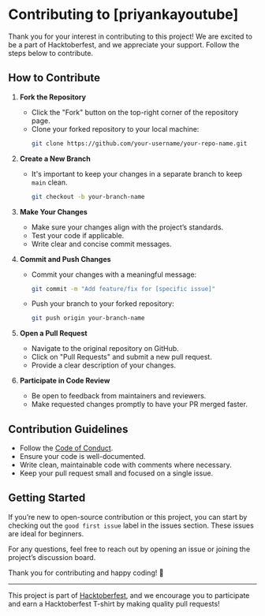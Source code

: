 # Contributing to [priyankayoutube]

Thank you for your interest in contributing to this project! We are excited to be a part of Hacktoberfest, and we appreciate your support. Follow the steps below to contribute.

## How to Contribute

1. **Fork the Repository**
   - Click the "Fork" button on the top-right corner of the repository page.
   - Clone your forked repository to your local machine:
     ```bash
     git clone https://github.com/your-username/your-repo-name.git
     ```

2. **Create a New Branch**
   - It's important to keep your changes in a separate branch to keep `main` clean.
     ```bash
     git checkout -b your-branch-name
     ```

3. **Make Your Changes**
   - Make sure your changes align with the project’s standards.
   - Test your code if applicable.
   - Write clear and concise commit messages.

4. **Commit and Push Changes**
   - Commit your changes with a meaningful message:
     ```bash
     git commit -m "Add feature/fix for [specific issue]"
     ```
   - Push your branch to your forked repository:
     ```bash
     git push origin your-branch-name
     ```

5. **Open a Pull Request**
   - Navigate to the original repository on GitHub.
   - Click on "Pull Requests" and submit a new pull request. 
   - Provide a clear description of your changes.

6. **Participate in Code Review**
   - Be open to feedback from maintainers and reviewers.
   - Make requested changes promptly to have your PR merged faster.

## Contribution Guidelines

- Follow the [Code of Conduct](CODE_OF_CONDUCT.md).
- Ensure your code is well-documented.
- Write clean, maintainable code with comments where necessary.
- Keep your pull request small and focused on a single issue.

## Getting Started

If you’re new to open-source contribution or this project, you can start by checking out the `good first issue` label in the issues section. These issues are ideal for beginners.

For any questions, feel free to reach out by opening an issue or joining the project’s discussion board.

Thank you for contributing and happy coding! 🎉

---

This project is part of [Hacktoberfest](https://hacktoberfest.com/), and we encourage you to participate and earn a Hacktoberfest T-shirt by making quality pull requests!

